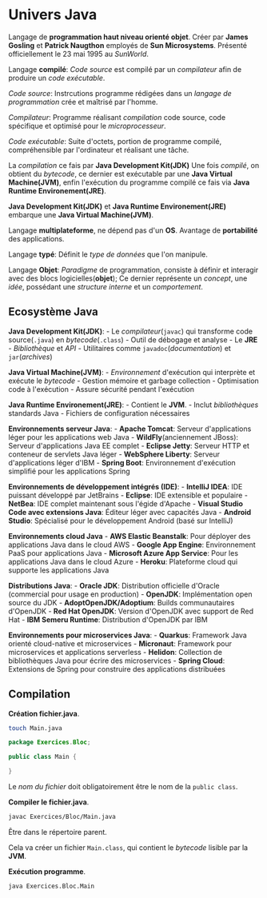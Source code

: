 # Univers Java
Langage de __programmation haut niveau orienté objet__. Créer par __James Gosling__ et __Patrick Naugthon__ employés de __Sun Microsystems__. Présenté officiellement le 23 mai 1995 au _SunWorld_.

Langage __compilé__: _Code source_ est compilé par un _compilateur_ afin de produire un _code exécutable_.

_Code source_: Instrcutions programme rédigées dans un _langage de programmation_ crée et maîtrisé par l'homme.

_Compilateur_: Programme réalisant _compilation_ code source, code spécifique et optimisé pour le _microprocesseur_.

_Code exécutable_: Suite d'octets, portion de programme compilé, compréhensible par l'ordinateur et réalisant une tâche.


La _compilation_ ce fais par __Java Development Kit(JDK)__ Une fois _compilé_, on obtient du _bytecode_, ce dernier est exécutable par une __Java Virtual Machine(JVM)__, enfin l'exécution du programme compilé ce fais via __Java Runtime Environement(JRE)__.

__Java Development Kit(JDK)__ et __Java Runtime Environement(JRE)__ embarque une __Java Virtual Machine(JVM)__.

Langage __multiplateforme__, ne dépend pas d'un __OS__. Avantage de __portabilité__ des applications.

Langage __typé__: Définit le _type de données_ que l'on manipule.

Langage __Objet__: _Paradigme_ de programmation, consiste à définir et interagir avec des blocs logicielles(__objet__); Ce dernier représente un _concept_, une _idée_, possédant une _structure interne_ et un _comportement_.

## Ecosystème Java
__Java Development Kit(JDK)__:
    - Le _compilateur_(`javac`) qui transforme code source(`.java`) en _bytecode_(`.class`)
    - Outil de débogage et analyse
    - Le __JRE__
    - _Bibliothèque_ et _API_
    - Utilitaires comme `javadoc`(_documentation_) et `jar`(_archives_)

__Java Virtual Machine(JVM)__:
    - _Environnement_ d'exécution qui interprète et exécute le _bytecode_
    - Gestion mémoire et garbage collection
    - Optimisation code à l'exécution
    - Assure sécurité pendant l'exécution

__Java Runtime Environement(JRE)__:
    - Contient le __JVM__.
    - Inclut _bibliothèques_ standards Java
    - Fichiers de configuration nécessaires

__Environnements serveur Java__:
    - __Apache Tomcat__: Serveur d'applications léger pour les applications web Java
    - __WildFly__(anciennement JBoss): Serveur d'applications Java EE complet
    - __Eclipse Jetty__: Serveur HTTP et conteneur de servlets Java léger
    - __WebSphere Liberty__: Serveur d'applications léger d'IBM
    - __Spring Boot__: Environnement d'exécution simplifié pour les applications Spring

__Environnements de développement intégrés (IDE)__:
    - __IntelliJ IDEA__: IDE puissant développé par JetBrains
    - __Eclipse__: IDE extensible et populaire
    - __NetBea__: IDE complet maintenant sous l'égide d'Apache
    - __Visual Studio Code avec extensions Java__: Éditeur léger avec capacités Java
    - __Android Studio__: Spécialisé pour le développement Android (basé sur IntelliJ)

__Environnements cloud Java__
    - __AWS Elastic Beanstalk__: Pour déployer des applications Java dans le cloud AWS
    - __Google App Engine__: Environnement PaaS pour applications Java
    - __Microsoft Azure App Service__: Pour les applications Java dans le cloud Azure
    - __Heroku__: Plateforme cloud qui supporte les applications Java

__Distributions Java__:
    - __Oracle JDK__: Distribution officielle d'Oracle (commercial pour usage en production)
    - __OpenJDK__: Implémentation open source du JDK
    - __AdoptOpenJDK/Adoptium__: Builds communautaires d'OpenJDK
    - __Red Hat OpenJDK__: Version d'OpenJDK avec support de Red Hat
    - __IBM Semeru Runtime__: Distribution d'OpenJDK par IBM

__Environnements pour microservices Java__:
    - __Quarkus__: Framework Java orienté cloud-native et microservices
    - __Micronaut__: Framework pour microservices et applications serverless
    - __Helidon__: Collection de bibliothèques Java pour écrire des microservices
    - __Spring Cloud__: Extensions de Spring pour construire des applications distribuées

## Compilation
__Création fichier.java__.
```bash
touch Main.java
```
```java
package Exercices.Bloc;

public class Main {

}
```
Le _nom du fichier_ doit obligatoirement être le nom de la `public class`.

__Compiler le fichier.java__.
```bash
javac Exercices/Bloc/Main.java
```
Être dans le répertoire parent.

Cela va créer un fichier `Main.class`, qui contient le _bytecode_ lisible par la __JVM__.

__Exécution programme__.
```bash
java Exercices.Bloc.Main
```